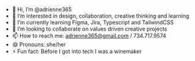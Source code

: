 - 👋 Hi, I’m @adrienne365
- 👀 I’m interested in design, collaboration, creative thinking and learning
- 🌱 I’m currently learning Figma, Jira, Typescript and TailwindCSS
- 💞️ I’m looking to collaborate on values driven creative projects
- 📫 How to reach me: adrienne365@gmail.com / 734.717.9574
- 😄 Pronouns: she/her
- ⚡ Fun fact: Before I got into tech I was a winemaker

<!---
adrienne365/adrienne365 is a ✨ special ✨ repository because its `README.md` (this file) appears on your GitHub profile.
You can click the Preview link to take a look at your changes.
--->
